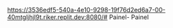 https://3536edf5-540a-4e10-9298-19f76d2ed6a7-00-40mtgljhjl9t.riker.replit.dev:8080/# Painel-
Painel 
